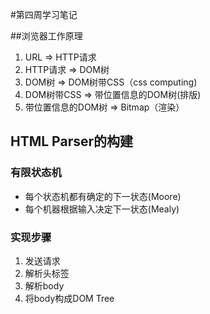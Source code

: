 #第四周学习笔记

##浏览器工作原理
1. URL => HTTP请求
2. HTTP请求 => DOM树
3. DOM树 => DOM树带CSS（css computing)
4. DOM树带CSS => 带位置信息的DOM树(排版)
5. 带位置信息的DOM树 => Bitmap（渲染）

## HTML Parser的构建
### 有限状态机
- 每个状态机都有确定的下一状态(Moore)
- 每个机器根据输入决定下一状态(Mealy)
### 实现步骤
1. 发送请求
2. 解析头标签
3. 解析body
4. 将body构成DOM Tree
